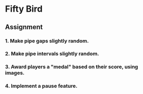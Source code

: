 # Fifty Bird

## Assignment

### 1. Make pipe gaps slightly random.

### 2. Make pipe intervals slightly random.

### 3. Award players a "medal" based on their score, using images.

### 4. Implement a pause feature.
